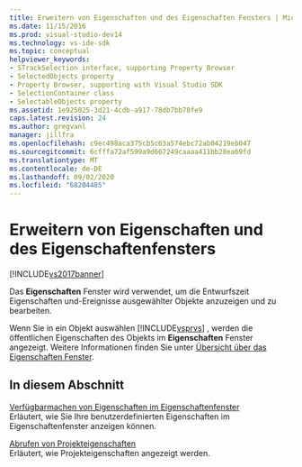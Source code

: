```yaml
---
title: Erweitern von Eigenschaften und des Eigenschaften Fensters | Microsoft-Dokumentation
ms.date: 11/15/2016
ms.prod: visual-studio-dev14
ms.technology: vs-ide-sdk
ms.topic: conceptual
helpviewer_keywords:
- STrackSelection interface, supporting Property Browser
- SelectedObjects property
- Property Browser, supporting with Visual Studio SDK
- SelectionContainer class
- SelectableObjects property
ms.assetid: 1e925025-3d21-4cdb-a917-78db7bb78fe9
caps.latest.revision: 24
ms.author: gregvanl
manager: jillfra
ms.openlocfilehash: c9ec498aca375cb5c63a574ebc72ab04219eb047
ms.sourcegitcommit: 6cfffa72af599a9d667249caaaa411bb28ea69fd
ms.translationtype: MT
ms.contentlocale: de-DE
ms.lasthandoff: 09/02/2020
ms.locfileid: "68204485"
---
```

# <a name="extending-properties-and-the-property-window"></a>Erweitern von Eigenschaften und des Eigenschaftenfensters
[!INCLUDE[vs2017banner](../includes/vs2017banner.md)]

Das **Eigenschaften** Fenster wird verwendet, um die Entwurfszeit Eigenschaften und-Ereignisse ausgewählter Objekte anzuzeigen und zu bearbeiten.  
  
 Wenn Sie in ein Objekt auswählen [!INCLUDE[vsprvs](../includes/vsprvs-md.md)] , werden die öffentlichen Eigenschaften des Objekts im **Eigenschaften** Fenster angezeigt. Weitere Informationen finden Sie unter [Übersicht über das Eigenschaften Fenster](../extensibility/internals/properties-window-overview.md).  
  
## <a name="in-this-section"></a>In diesem Abschnitt  
 [Verfügbarmachen von Eigenschaften im Eigenschaftenfenster](../extensibility/exposing-properties-to-the-properties-window.md)  
 Erläutert, wie Sie Ihre benutzerdefinierten Eigenschaften im Eigenschaftenfenster anzeigen können.  
  
 [Abrufen von Projekteigenschaften](../extensibility/getting-project-properties.md)  
 Erläutert, wie Projekteigenschaften angezeigt werden.
